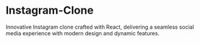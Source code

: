 # Instagram-Clone
Innovative Instagram clone crafted with React, delivering a seamless social media experience with modern design and dynamic features.
